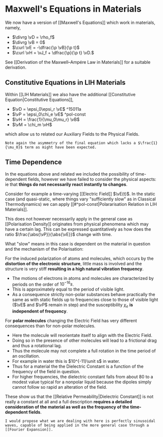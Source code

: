 # Maxwell's Equations in Materials

We now have a version of [[Maxwell's Equations]] which work in materials, namely,

- $\divrg \vD = \rho_f$
- $\divrg \vB = 0$
- $\curl \vE = -\dfrac{\p \vB}{\p t}$
- $\curl \vH = \vJ_f + \dfrac{\p}{\p t} \vD.$

See [[Derivation of the Maxwell–Ampére Law in Materials]] for a suitable derivation.

## Constitutive Equations in LIH Materials

Within [[LIH Materials]] we also have the additional [[Constitutive Equation|Constitutive Equations]],

- $\vD = \epsi_0\epsi_r \vE$ ^15011a
- $\vP = \epsi_0\chi_e \vE$ ^pol-const
- $\vH = \frac{1}{\mu_0\mu_r} \vB$
- $\vM = \chi_m \vH$

which allow us to related our Auxiliary Fields to the Physical Fields.

```ad-warning
Note again the asymmetry of the final equation which lacks a $\frac{1}{\mu_0}$ term as might have been expected.
```

## Time Dependence

In the equations above and related we included the possibility of time-dependent fields, however we have failed to consider the physical aspects: ie that **things do not necessarily react instantly to changes**.

Consider for example a time-varying [[Electric Field]] $\vE(t)$. In the static case (and quasi-static, where things vary "sufficiently slow" as in Classical Thermodynamics) we can apply [[#^pol-const|Polararisation Relation in LIH Materials]].

This does not however necessarily apply in the general case as [[Polarisation Density]] originates from physical phenomena which may have a certain lag. This can be expressed quantitatively as how does the ratio $\frac{\abs{\vP}}{\abs{\vE}}$ change with time.

What "slow" means in this case is dependent on the material in question and the mechanism of the Polarisation:

For the induced polarization of atoms and molecules, which occurs by the **distortion of the electronic structure**, little mass is involved and the structure is very stiff **resulting in a high natural vibration frequency**.

- The motions of electrons in atoms and molecules are characterized by periods on the order of $10^{-16} \unit{s}$.
- This is approximately equal to the period of visible light.
- As a consequence strictly non-polar substances behave practically the same as with static fields up to frequencies close to those of visible light ($\vE$ and $\vP$ remain in step) and the susceptibility $\chi_e$ **is independent of frequency**.

For **polar molecules** changing the Electric Field has very different consequences than for non-polar molecules.

- Here the molecule will reorientate itself to align with the Electric Field.
- Doing so in the presence of other molecules will lead to a frictional drag and thus a rotational lag.
- Thus the molecule may not complete a full rotation in the time period of an oscillation.
- For example in water this is $10^{-11}\unit s$ in water.
- Thus for a material the the Dielectric Constant is a function of the frequency of the field in question.
- For higher frequencies, the dielectric constant falls from about $80$ to a modest value typical for a nonpolar liquid because the dipoles simply cannot follow so rapid an alteration of the field.

These show us that the [[Relative Permeability|Dielectric Constant]] is not really a constant at all and a full description **requires a detailed consideration of the material as well as the frequency of the time-dependent fields**.

```ad-info
I would propose what we are dealing with here is perfectly sinusoidal waves, capable of being applied in the more general case through a [[Fourier Expansion]].
```
